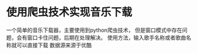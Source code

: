 # 使用爬虫技术实现音乐下载
一个简单的音乐下载器，主要使用到python爬虫技术，
但是窗口模式中存在问题，会有窗口卡住问题，后期在处理解决。
使用方法，输入歌手名称或者歌曲名称就可以直接下载
数据源来源于优酷
